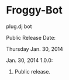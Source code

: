 Froggy-Bot
==========
plug.dj bot

Public Release Date: 

Thursday Jan. 30, 2014

Jan. 30, 2014
1.0.0:
1. Public release.



